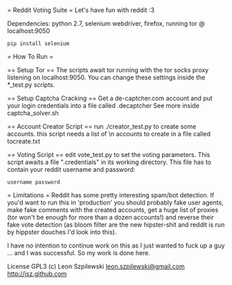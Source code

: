 = Reddit Voting Suite =
Let's have fun with reddit :3


Dependencies: python 2.7, selenium webdriver, firefox, running tor @ localhost:9050

    pip install selenium

= How To Run =

== Setup Tor ==
The scripts await tor running with the tor socks proxy listening on localhost:9050. You can change these settings inside the *_test.py scripts.

== Setup Captcha Cracking ==
Get a de-captcher.com account and put your login credentials into a file called .decaptcher
See more inside captcha_solver.sh

== Account Creator Script ==
run ./creator_test.py to create some accounts. this script needs a list of <username> <password>\n accounts to create in a file called tocreate.txt

== Voting Script ==
edit vote_test.py to set the voting parameters.
This script awaits a file ".credentials" in its working directory. This file has to contain your reddit username and password:

    username password

= Limitations =
Reddit has some pretty interesting spam/bot detection. If you'd want to run this in 'production' you should probably fake user agents, make fake comments with the created accounts, get a huge list of proxies (tor won't be enough for more than a dozen accounts!) and reverse their fake vote detection (as bloom filter are the new hipster-shit and reddit is run by hippster douches I'd look into this). 

I have no intention to continue work on this as I just wanted to fuck up a guy ... and I was successful. So my work is done here.

License GPL3
(c) Leon Szpilewski
leon.szpilewski@gmail.com
http://jsz.github.com
